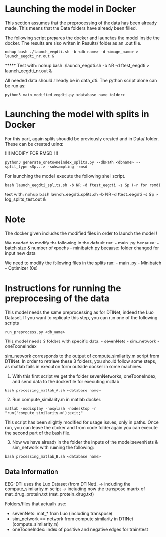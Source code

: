 
#  Launching the model in Docker

This section assumes that the preprocessing of the data has been already made.
This means that the Data folders have already been filled.

The following script prepares the docker and launches the model inside the docker.
The results are also writen in Results/ folder as an .out file. 

```
nohup bash ./launch_eegdti.sh -b <db name> -d <image_name> > launch_eegdti_nr.out &
```

***** Test with: 
nohup bash ./launch_eegdti.sh -b NR -d ftest_eegdti > launch_eegdti_nr.out &



All needed data should already be in data_dti. 
The python script alone can be run as:
```
python3 main_modified_eegdti.py <database name folder>
```



# Launching the model with splits in Docker

For this part, again splits shoudld be previously created and in Data/ folder.
These can be created using:

!!!! MODIFY FOR RMSD !!!!
```
python3 generate_onetooneindex_splits.py --dbPath <dbname> --split_type <Sp...> -subsampling -rmsd
```

For launching the model, execute the following shell script. 

```
bash launch_eegdti_splits.sh -b NR -d ftest_eegdti -s Sp (-r for rsmd)
```
test with:
nohup bash launch_eegdti_splits.sh -b NR -d ftest_eegdti -s Sp > log_splits_test.out &

# Note

The docker given includes the modified files in order to launch the model ! 

We needed to modify the following in the default run:
    - main .py
        because: 
            - batch size & number of epochs
    - minibatch.py
        because: folder changed for input new data

We need to modify the following files in the splits run:
    - main .py
    - Minibatch
    - Optimizer (0s)



# Instructions for running the preprocesing of the data

This model needs the same preprocessing as for DTINet, indeed the  Luo Dataset. 
If you want to replicate this step, you can run one of the following scripts

```
run_preprocess.py <db_name>
```

This model needs 3 folders with specific data:
    - sevenNets
    - sim_network
    - oneTooneIndex 


sim_network corresponds to the output of compute_similarity.m script from DTINet.
In order to retrieve these 3 folders, you should follow some steps, as matlab fails in execution form outside docker 
in some machines. 

1. With this first script we get the folder sevenNetworks, oneTooneIndex, and send data to the dockerfile for executing matlab
```
bash processing_matlab_A.sh <database name>
```

2. Run compute_similarity.m in matlab docker.

```
matlab -nodisplay -nosplash -nodesktop -r "run('compute_similarity.m');exit;"
```

This script has been slightly modified for usage issues, only in paths. 
Once run, you can leave the docker and from code folder again you can execute the second
part of the bash file. 


3. Now we have already in the folder the inputs of the model:sevenNets & sim_network with running the following:

```
bash processing_matlab_B.sh <database name>
```



## Data Information
EEG-DTI uses the Luo Dataset (from DTINet).
 -> including the compute_similarity.m script 
 -> including now the transpose matrix of mat_drug_protein.txt (mat_protein_drug.txt)

Folders/files that actually use:
- sevenNets: mat_* from Luo (including transpose)
- sim_network == network from compute similarity in DTINet (compute_similarity.m)
- oneTooneIndex: index of positive and negative edges for train/test


